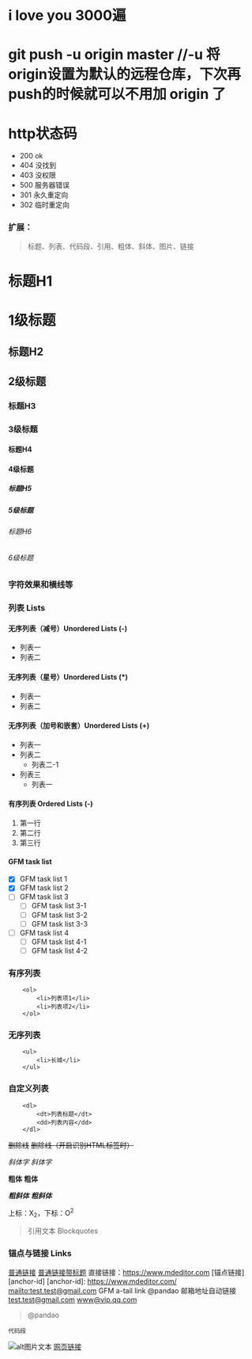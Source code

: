 # i love you 3000遍

# git push -u origin master  //-u 将origin设置为默认的远程仓库，下次再push的时候就可以不用加 origin 了

# http状态码
- 200  ok
- 404 没找到
- 403 没权限
- 500 服务器错误
- 301 永久重定向
- 302 临时重定向



### 扩展：
> 标题、列表、代码段、引用、粗体、斜体、图片、链接

# 标题H1			<h1>1级标题</h1> 

## 标题H2			<h2>2级标题</h2>

### 标题H3       	<h3>3级标题</h3>  

#### 标题H4 		<h4>4级标题</h4>

##### 标题H5		<h5>5级标题</h5>

###### 标题H6		<h6>6级标题</h6>
          
### 字符效果和横线等

### 列表 Lists

#### 无序列表（减号）Unordered Lists (-)

- 列表一
- 列表二

#### 无序列表（星号）Unordered Lists (*)

* 列表一
* 列表二

#### 无序列表（加号和嵌套）Unordered Lists (+)
+ 列表一
+ 列表二
    + 列表二-1
+ 列表三
    * 列表一


#### 有序列表 Ordered Lists (-)
1. 第一行
2. 第二行
3. 第三行

#### GFM task list
- [x] GFM task list 1
- [x] GFM task list 2
- [ ] GFM task list 3
    - [ ] GFM task list 3-1
    - [ ] GFM task list 3-2
    - [ ] GFM task list 3-3
- [ ] GFM task list 4
    - [ ] GFM task list 4-1
    - [ ] GFM task list 4-2			
### 有序列表  
        <ol>   
            <li>列表项1</li>  
            <li>列表项2</li>   
        </ol>  
### 无序列表  
        <ul>  
            <li>长城</li>    
        </ul>  
### 自定义列表  
        <dl>   
            <dt>列表标题</dt>  
            <dd>列表内容</dd>
        </dl>    

~~删除线~~ <s>删除线（开启识别HTML标签时）</s>

*斜体字*      _斜体字_

**粗体**  __粗体__

***粗斜体*** ___粗斜体___

上标：X<sub>2</sub>，下标：O<sup>2</sup>

> 引用文本 Blockquotes

### 锚点与链接 Links
[普通链接](https://www.mdeditor.com/)
[普通链接带标题](https://www.mdeditor.com/ "普通链接带标题")
直接链接：<https://www.mdeditor.com>
[锚点链接][anchor-id]
[anchor-id]: https://www.mdeditor.com/
[mailto:test.test@gmail.com](mailto:test.test@gmail.com)
GFM a-tail link @pandao
邮箱地址自动链接 test.test@gmail.com  www@vip.qq.com
> @pandao

```
代码段
```
![alt图片文本](图片.jpg)
[网页链接](https://www.???.com)